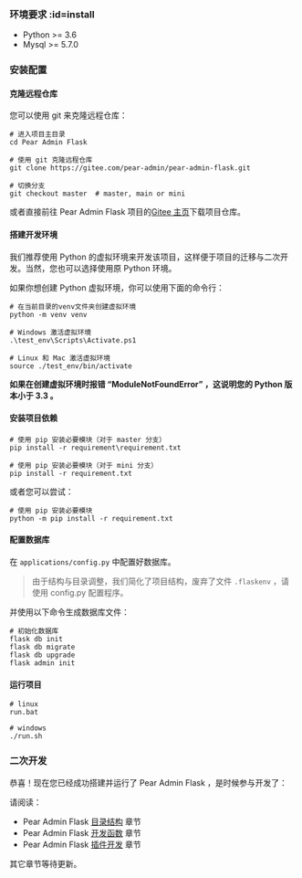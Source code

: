 ### 环境要求 :id=install
- Python >= 3.6
- Mysql >= 5.7.0

###  安装配置

#### 克隆远程仓库

您可以使用 git 来克隆远程仓库：

```shell
# 进入项目主目录
cd Pear Admin Flask

# 使用 git 克隆远程仓库
git clone https://gitee.com/pear-admin/pear-admin-flask.git

# 切换分支
git checkout master  # master, main or mini
```

或者直接前往 Pear Admin Flask 项目的[Gitee 主页](https://gitee.com/pear-admin/pear-admin-flask)下载项目仓库。

#### 搭建开发环境

我们推荐使用 Python 的虚拟环境来开发该项目，这样便于项目的迁移与二次开发。当然，您也可以选择使用原 Python 环境。

如果你想创建 Python 虚拟环境，你可以使用下面的命令行：

```shell
# 在当前目录的venv文件夹创建虚拟环境
python -m venv venv

# Windows 激活虚拟环境
.\test_env\Scripts\Activate.ps1

# Linux 和 Mac 激活虚拟环境
source ./test_env/bin/activate
```

**如果在创建虚拟环境时报错 “ModuleNotFoundError” ，这说明您的 Python 版本小于 3.3 。**

#### 安装项目依赖

```shell
# 使用 pip 安装必要模块（对于 master 分支）
pip install -r requirement\requirement.txt

# 使用 pip 安装必要模块（对于 mini 分支）
pip install -r requirement.txt
```

或者您可以尝试：

```shell
# 使用 pip 安装必要模块
python -m pip install -r requirement.txt
```

#### 配置数据库

在 `applications/config.py` 中配置好数据库。

> 由于结构与目录调整，我们简化了项目结构，废弃了文件 ```.flaskenv``` ，请使用 config.py 配置程序。

并使用以下命令生成数据库文件：

```shell
# 初始化数据库
flask db init
flask db migrate
flask db upgrade
flask admin init
```

#### 运行项目

```shell
# linux
run.bat

# windows
./run.sh
```

### 二次开发

恭喜！现在您已经成功搭建并运行了 Pear Admin Flask ，是时候参与开发了：

请阅读：

+ Pear Admin Flask [目录结构](list.md) 章节
+ Pear Admin Flask [开发函数](function.md) 章节
+ Pear Admin Flask [插件开发](plugin.md) 章节

其它章节等待更新。
